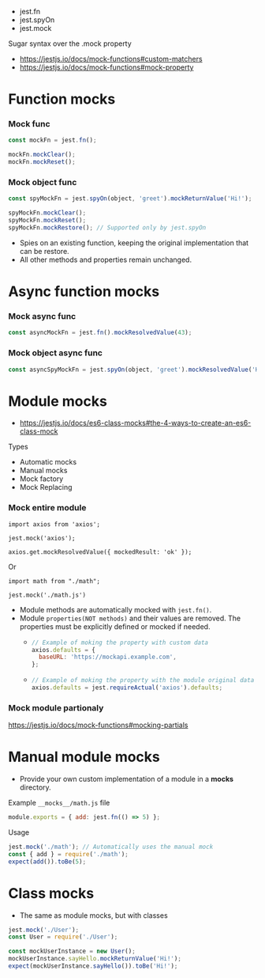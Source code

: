 - jest.fn
- jest.spyOn
- jest.mock

Sugar syntax over the .mock property
- https://jestjs.io/docs/mock-functions#custom-matchers
- https://jestjs.io/docs/mock-functions#mock-property

# Function mocks

### Mock func

```javascript
const mockFn = jest.fn();

mockFn.mockClear();
mockFn.mockReset();
```

### Mock object func

```javascript
const spyMockFn = jest.spyOn(object, 'greet').mockReturnValue('Hi!');

spyMockFn.mockClear();
spyMockFn.mockReset();
spyMockFn.mockRestore(); // Supported only by jest.spyOn
```
- Spies on an existing function, keeping the original implementation that can be restore.
- All other methods and properties remain unchanged.

# Async function mocks

### Mock async func

```javascript
const asyncMockFn = jest.fn().mockResolvedValue(43);
```

### Mock object async func

```javascript
const asyncSpyMockFn = jest.spyOn(object, 'greet').mockResolvedValue('Hi!');
```

# Module mocks

- https://jestjs.io/docs/es6-class-mocks#the-4-ways-to-create-an-es6-class-mock

Types
- Automatic mocks
- Manual mocks
- Mock factory
- Mock Replacing

### Mock entire module
```
import axios from 'axios';

jest.mock('axios');

axios.get.mockResolvedValue({ mockedResult: 'ok' });
```
Or
```
import math from "./math";

jest.mock('./math.js')
```
- Module methods are automatically mocked with `jest.fn()`.
- Module `properties(NOT methods)` and their values are removed. The properties must be explicitly defined or mocked if needed.
  - ```javascript
    // Example of moking the property with custom data
    axios.defaults = {
      baseURL: 'https://mockapi.example.com',
    };
    ```
  - ```javascript
    // Example of moking the property with the module original data
    axios.defaults = jest.requireActual('axios').defaults;
    ```
### Mock module partionaly

https://jestjs.io/docs/mock-functions#mocking-partials

# Manual module mocks

- Provide your own custom implementation of a module in a __mocks__ directory.

Example `__mocks__/math.js` file
```javascript
module.exports = { add: jest.fn(() => 5) };
```

Usage
```javascript
jest.mock('./math'); // Automatically uses the manual mock
const { add } = require('./math');
expect(add()).toBe(5);
```

# Class mocks

- The same as module mocks, but with classes
```javascript
jest.mock('./User');
const User = require('./User');

const mockUserInstance = new User();
mockUserInstance.sayHello.mockReturnValue('Hi!');
expect(mockUserInstance.sayHello()).toBe('Hi!');
```
